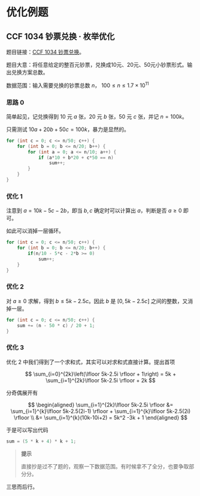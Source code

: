 # 优化例题

## CCF 1034 钞票兑换 · 枚举优化

题目链接：[CCF 1034 钞票兑换](https://www.luogu.com.cn/problem/U160446)。

题目大意：将任意给定的整百元钞票，兑换成10元、20元、50元小钞票形式。输出兑换方案总数。

数据范围：输入需要兑换的钞票总数 $n$， $100 \leqslant n \leqslant 1.7 \times 10^{11}$

### 思路 0

简单起见，记兑换得到 $10$ 元 $a$ 张，$20$ 元 $b$ 张，$50$ 元 $c$ 张，并记 $n=100k$。

只需测试 $10a+20b+50c = 100k$，暴力是显然的。


```cpp
for (int c = 0; c <= n/50; c++) {
    for (int b = 0; b <= n/20; b++) {
        for (int a = 0; a <= n/10; a++) {
            if (a*10 + b*20 + c*50 == n)
                sum++;
        }
    }
}
```

### 优化 1

注意到 $a = 10k - 5c - 2b$，即当 $b,c$ 确定时可以计算出 $a$，判断是否 $a \geqslant 0$ 即可。

如此可以消掉一层循环。

```cpp
for (int c = 0; c <= n/50; c++) {
    for (int b = 0; b <= n/20; b++) {
        if(n/10 - 5*c - 2*b >= 0)
            sum++;
    }
}
```

### 优化 2

对 $a \geqslant 0$ 求解，得到 $b \leqslant 5k-2.5c$。因此 $b$ 是 $[0,5k-2.5c]$ 之间的整数，又消掉一层。

```cpp
for (int c = 0; c <= n/50; c++) {
    sum += (n - 50 * c) / 20 + 1;
}
```

### 优化 3

优化 2 中我们得到了一个求和式，其实可以对求和式直接计算。提出首项

$$
\sum_{i=0}^{2k}\left(\lfloor 5k-2.5i \rfloor + 1\right)
= 5k + \sum_{i=1}^{2k}\lfloor 5k-2.5i \rfloor + 2k
$$

分奇偶展开有

$$
\begin{aligned}
\sum_{i=1}^{2k}\lfloor 5k-2.5i \rfloor
&= \sum_{i=1}^{k}\lfloor 5k-2.5(2i-1) \rfloor + \sum_{i=1}^{k}\lfloor 5k-2.5(2i) \rfloor \\
&= \sum_{i=1}^{k}(10k-10i+2) = 5k^2 -3k + 1
\end{aligned}
$$

于是可以写出代码

```cpp
sum = (5 * k + 4) * k + 1;
```

> **提示**
>
> 直接抄是过不了题的，观察一下数据范围。有时候拿不了全分，也要争取部分分。

三思而后行。
